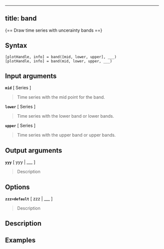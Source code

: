 
---
title: band
---

{== Draw time series with uncerainty bands ==}

## Syntax

    [plotHandle, info] = band([mid, lower, upper], ___)
    [plotHandle, info] = band(mid, lower, upper, ___)


## Input arguments

__`mid`__ [ Series ]
> 
> Time series with the mid point for the band.
>

__`lower`__ [ Series ]
>
> Time series with the lower band or lower bands.
>

__`upper`__ [ Series ]
>
> Time series with the upper band or upper bands.
>

## Output arguments

__`yyy`__ [ yyy | ___ ]
> 
> Description
> 


## Options 

__`zzz=default`__ [ zzz | ___ ]
> 
> Description
> 


## Description 



## Examples

```matlab
```

